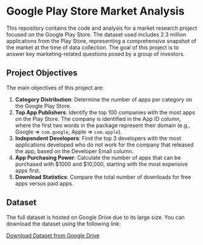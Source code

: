 # Google Play Store Market Analysis

This repository contains the code and analysis for a market research project focused on the Google Play Store. The dataset used includes 2.3 million applications from the Play Store, representing a comprehensive snapshot of the market at the time of data collection. The goal of this project is to answer key marketing-related questions posed by a group of investors.

## Project Objectives

The main objectives of this project are:

1. **Category Distribution**: Determine the number of apps per category on the Google Play Store.
2. **Top App Publishers**: Identify the top 100 companies with the most apps on the Play Store. The company is identified in the App ID column, where the first two words in the package represent their domain (e.g., Google => `com.google`, Apple => `com.apple`).
3. **Independent Developers**: Find the top 3 developers with the most applications developed who do not work for the company that released the app, based on the Developer Email column.
4. **App Purchasing Power**: Calculate the number of apps that can be purchased with $1000 and $10,000, starting with the most expensive apps first.
5. **Download Statistics**: Compare the total number of downloads for free apps versus paid apps.

## Dataset

The full dataset is hosted on Google Drive due to its large size. You can download the dataset using the following link:

[Download Dataset from Google Drive](https://drive.google.com/file/d/1HOp925ws6dX3-5OUxYBWi48Ob0hwNOI3/view?usp=sharing)
